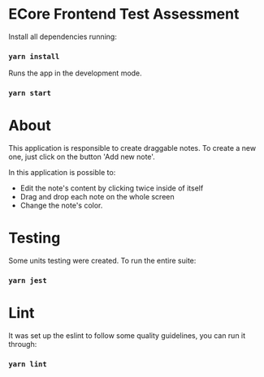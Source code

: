 # ECore Frontend Test Assessment

Install all dependencies running:

### `yarn install`

Runs the app in the development mode.

### `yarn start`

# About

This application is responsible to create draggable notes. To create a new one, just click on the button 'Add new note'.

In this application is possible to:

- Edit the note's content by clicking twice inside of itself
- Drag and drop each note on the whole screen
- Change the note's color.

# Testing

Some units testing were created. To run the entire suite:

### `yarn jest`

# Lint

It was set up the eslint to follow some quality guidelines, you can run it through:

### `yarn lint`

